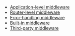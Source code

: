 <ul>
<li><a href="https://expressjs.com/en/guide/using-middleware.html#middleware.application" class="active">Application-level middleware</a></li>
<li><a href="https://expressjs.com/en/guide/using-middleware.html#middleware.router" class="active">Router-level middleware</a></li>
<li><a href="https://expressjs.com/en/guide/using-middleware.html#middleware.error-handling" class="active">Error-handling middleware</a></li>
<li><a href="https://expressjs.com/en/guide/using-middleware.html#middleware.built-in" class="active">Built-in middleware</a></li>
<li><a href="https://expressjs.com/en/guide/using-middleware.html#middleware.third-party" class="active">Third-party middleware</a></li>
</ul>